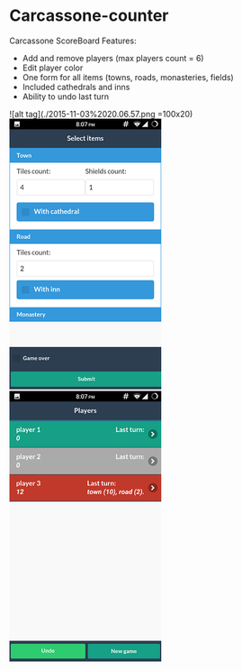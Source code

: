 # Carcassone-counter
Carcassone ScoreBoard
Features:
* Add and remove players (max players count = 6)
* Edit player color
* One form for all items (towns, roads, monasteries, fields)
* Included cathedrals and inns
* Ability to undo last turn

![alt tag](./2015-11-03%2020.06.57.png =100x20)
![alt tag](./2015-11-03%2020.07.21.png)
![alt tag](./2015-11-03%2020.07.29.png)

